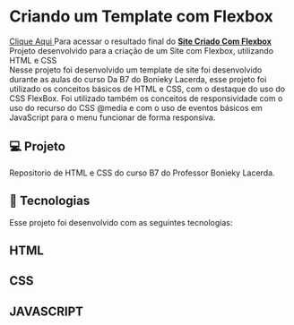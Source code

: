 # Criando um Template com Flexbox
<a href="https://euchristianferreira.github.io/Projeto--Starbucks/" rel="nofollow">Clique Aqui </a>
Para acessar o resultado final do <b><a href="https://euchristianferreira.github.io/Curso-B7---Site-com-Flexbox/" rel="nofollow">Site Criado Com Flexbox </a> </b> Projeto desenvolvido para a criação de um Site com Flexbox, utilizando HTML e CSS </br>
Nesse projeto foi desenvolvido um template de site foi desenvolvido durante as aulas do curso Da B7 do Bonieky Lacerda, esse projeto foi utilizado os conceitos básicos de HTML e CSS, com o destaque do uso do CSS FlexBox.
Foi utilizado também os conceitos de responsividade com o uso do recurso do CSS @media e com o uso de eventos básicos em JavaScript para o menu funcionar de forma responsiva.


##  💻 Projeto

<p> Repositorio de HTML e CSS do curso B7 do Professor Bonieky Lacerda. </p>

## 🚀 Tecnologias

<p> Esse projeto foi desenvolvido com as seguintes tecnologias: </p>

## HTML
## CSS
## JAVASCRIPT
